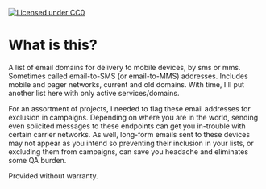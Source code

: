 [![Licensed under CC0](https://licensebuttons.net/p/zero/1.0/88x31.png)](https://creativecommons.org/publicdomain/zero/1.0/)

# What is this?
A list of email domains for delivery to mobile devices, by sms or mms. Sometimes called email-to-SMS (or email-to-MMS) addresses. Includes mobile and pager networks, current and old domains. With time, I'll put another list here with only active services/domains.

For an assortment of projects, I needed to flag these email addresses for exclusion in campaigns. Depending on where you are in the world, sending even solicited messages to these endpoints can get you in-trouble with certain carrier networks. As well, long-form emails sent to these devices may not appear as you intend so preventing their inclusion in your lists, or excluding them from campaigns, can save you headache and eliminates some QA burden.

Provided without warranty.
